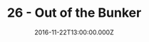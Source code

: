 ---
title: "26 - Out of the Bunker"
date: "2016-11-22T13:00:00.000Z"
type: podcast
tags:
  - podcast
audioUrl: "https://episodes.hunchpig.audio/0026.mp3"
summary: |
  Ian and Matt talk about babies, video games, beer, and rhetoric. Contact us at http://twitter.com/hunchpig for sponsorship opportunities. Our next sponsorship is available for $12!
---